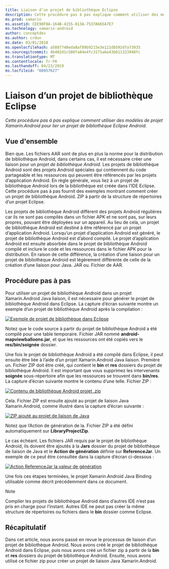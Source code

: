 ```yaml
---
title: Liaison d’un projet de bibliothèque Eclipse
description: Cette procédure pas à pas explique comment utiliser des modèles de projet Xamarin.Android pour lier un projet de bibliothèque Eclipse Android.
ms.prod: xamarin
ms.assetid: CEE90F8A-164B-4155-813A-7537A665A7E7
ms.technology: xamarin-android
author: conceptdev
ms.author: crdun
ms.date: 03/01/2018
ms.openlocfilehash: a5887748eda8af89b9215e3e121db592dfa73935
ms.sourcegitcommit: 4b402d1c508fa84e4fc3171a6e43b811323948fc
ms.translationtype: MT
ms.contentlocale: fr-FR
ms.lasthandoff: 04/23/2019
ms.locfileid: "60957627"
---
```

# <a name="binding-an-eclipse-library-project"></a>Liaison d’un projet de bibliothèque Eclipse

_Cette procédure pas à pas explique comment utiliser des modèles de projet Xamarin.Android pour lier un projet de bibliothèque Eclipse Android._


## <a name="overview"></a>Vue d'ensemble

Bien que. Les fichiers AAR sont de plus en plus la norme pour la distribution de bibliothèque Android, dans certains cas, il est nécessaire créer une liaison pour un *projet de bibliothèque Android*. Les projets de bibliothèque Android sont des projets Android spéciales qui contiennent du code partageable et les ressources qui peuvent être référencés par les projets d’application Android. En règle générale, vous liez à un projet de bibliothèque Android lors de la bibliothèque est créée dans l’IDE Eclipse.
Cette procédure pas à pas fournit des exemples montrant comment créer un projet de bibliothèque Android. ZIP à partir de la structure de répertoires d’un projet Eclipse.

Les projets de bibliothèque Android diffèrent des projets Android régulières car ils ne sont pas compilés dans un fichier APK et ne sont pas, sur leurs propres, pouvant être déployées sur un appareil. Au lieu de cela, un projet de bibliothèque Android est destiné à être référencé par un projet d’application Android. Lorsqu’un projet d’application Android est généré, le projet de bibliothèque Android est d’abord compilé. Le projet d’application Android est ensuite absorbée dans le projet de bibliothèque Android compilé et inclure le code et les ressources dans le fichier APK pour la distribution. En raison de cette différence, la création d’une liaison pour un projet de bibliothèque Android est légèrement différente de celle de la création d’une liaison pour Java. JAR ou. Fichier de AAR.



## <a name="walkthrough"></a>Procédure pas à pas

Pour utiliser un projet de bibliothèque Android dans un projet Xamarin.Android Java liaison, il est nécessaire pour générer le projet de bibliothèque Android dans Eclipse. La capture d’écran suivante montre un exemple d’un projet de bibliothèque Android après la compilation : 

[![Exemple de projet de bibliothèque dans Eclipse](binding-a-library-project-images/build-lib-in-eclipse.png)](binding-a-library-project-images/build-lib-in-eclipse.png#lightbox)

Notez que le code source à partir du projet de bibliothèque Android a été compilé pour une table temporaire. Fichier JAR nommé **android-mapviewballoons.jar**, et que les ressources ont été copiés vers le **res/bin/soignée** dossier. 

Une fois le projet de bibliothèque Android a été compilé dans Eclipse, il peut ensuite être liée à l’aide d’un projet Xamarin.Android Java liaison. Première un. Fichier ZIP doit être créé, qui contient le **bin** et **res** dossiers du projet de bibliothèque Android. Il est important que vous supprimez les intervenants **soignée** sous-répertoire afin que les ressources se trouvent dans **bin/res**. La capture d’écran suivante montre le contenu d’une telle. Fichier ZIP : 

[![Contenu de bibliothèque Android projet .zip](binding-a-library-project-images/contents-of-zip-file.png)](binding-a-library-project-images/contents-of-zip-file.png#lightbox)

Cela. Fichier ZIP est ensuite ajouté au projet de liaison Java Xamarin.Android, comme illustré dans la capture d’écran suivante :

[![ZIP ajouté au projet de liaison de Java](binding-a-library-project-images/zip-in-binding-project.png)](binding-a-library-project-images/zip-in-binding-project.png#lightbox)

Notez que l’Action de génération de la. Fichier ZIP a été défini automatiquement sur **LibraryProjectZip**.

Le cas échéant. Les fichiers JAR requis par le projet de bibliothèque Android, ils doivent être ajoutés à la **Jars** dossier du projet de bibliothèque de liaison de Java et le **Action de génération** définie sur **ReferenceJar**. Un exemple de ce peut être consultée dans la capture d’écran ci-dessous : 

[![Action ReferenceJar la valeur de génération](binding-a-library-project-images/set-to-referencejar.png)](binding-a-library-project-images/set-to-referencejar.png#lightbox)

Une fois ces étapes terminées, le projet Xamarin.Android Java Binding utilisable comme décrit précédemment dans ce document.

> [!NOTE]
> Compiler les projets de bibliothèque Android dans d’autres IDE n’est pas pris en charge pour l’instant. Autres IDE ne peut pas créer la même structure de répertoires ou fichiers dans le **bin** dossier comme Eclipse. 


## <a name="summary"></a>Récapitulatif

Dans cet article, nous avons passé en revue le processus de liaison d’un projet de bibliothèque Android. Nous avons créé le projet de bibliothèque Android dans Eclipse, puis nous avons créé un fichier zip à partir de la **bin** et **res** dossiers du projet de bibliothèque Android. Ensuite, nous avons utilisé ce fichier zip pour créer un projet de liaison Java Xamarin.Android. 


